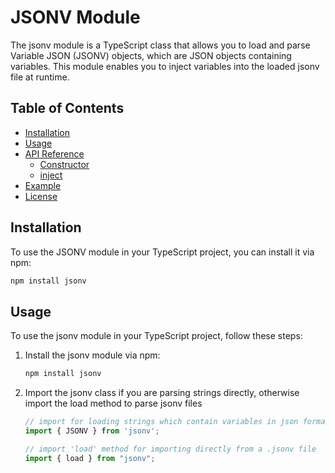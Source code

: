 # JSONV Module

The jsonv module is a TypeScript class that allows you to load and parse Variable JSON (JSONV) objects, which are JSON objects containing variables. This module enables you to inject variables into the loaded jsonv file at runtime.

## Table of Contents

- [Installation](#installation)
- [Usage](#usage)
- [API Reference](#api-reference)
  - [Constructor](#constructor)
  - [inject](#inject)
- [Example](#example)
- [License](#license)

## Installation

To use the JSONV module in your TypeScript project, you can install it via npm:

```bash
npm install jsonv
```

## Usage

To use the jsonv module in your TypeScript project, follow these steps:

1. Install the jsonv module via npm:

   ```bash
   npm install jsonv
   ```

2. Import the jsonv class if you are parsing strings directly, otherwise import the load method to parse jsonv files
    ```typescript
    // import for loading strings which contain variables in json format
    import { JSONV } from 'jsonv';
    ```

    ```typescript
    // import 'load' method for importing directly from a .jsonv file
    import { load } from "jsonv";
    ```


